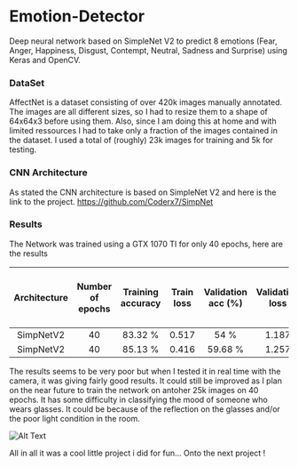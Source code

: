 # Emotion-Detector
Deep neural network based on SimpleNet V2 to predict 8 emotions (Fear, Anger, Happiness, Disgust, Contempt, Neutral, Sadness and Surprise) using Keras and OpenCV. 

### DataSet
AffectNet is a dataset consisting of over 420k images manually annotated. The images are all different sizes, so I had to resize them to a shape of 64x64x3 before using them. Also, since I am doing this at home and with limited ressources I had to take only a fraction of the images contained in the dataset. I used a total of (roughly) 23k images for training and 5k for testing.  

### CNN Architecture
As stated the CNN architecture is based on SimpleNet V2 and here is the link to the project.
https://github.com/Coderx7/SimpNet


### Results
The Network was trained using a GTX 1070 TI for only 40 epochs, here are the results

Architecture | Number of epochs| Training accuracy | Train loss | Validation acc (%) | Validation loss | Number of images trained on
| :---:      | :---:           |:---:      |:---:       |:---:               |:---:   | :---: 
SimpNetV2    | 40              | 83.32 %           | 0.517     | 54 %           | 1.187 | 23018
SimpNetV2    | 40              | 85.13 %           | 0.416     | 59.68 %           | 1.257 | 46036



The results seems to be very poor but when I tested it in real time with the camera, it was giving fairly good results. It could still be improved as I plan on the near future to train the network on antoher 25k images on 40 epochs. It has some difficulty in classifying the mood of someone who wears glasses. It could be because of the reflection on the glasses and/or the poor light condition in the room. 

![Alt Text](https://media.giphy.com/media/LwFCdpj9KIoiein3A1/giphy.gif)

All in all it was a cool little project i did for fun... Onto the next project !

